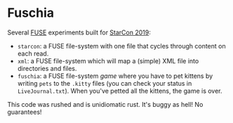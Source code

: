 Fuschia
=======

Several [FUSE](https://github.com/libfuse/libfuse) experiments built for [StarCon 2019](https://starcon.io/):

* `starcon`: a FUSE file-system with one file that cycles through content on each read.
* `xml`: a FUSE file-system which will map a (simple) XML file into directories and files.
* `fuschia`: a FUSE file-system *game* where you have to pet kittens by writing `pets` to the `.kitty` files (you can check your status in `LiveJournal.txt`). When you've petted all the kittens, the game is over.

This code was rushed and is unidiomatic rust. It's buggy as hell! No guarantees!

